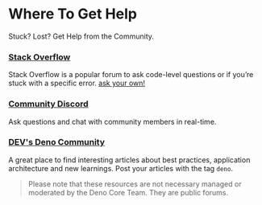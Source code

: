 # Where To Get Help

Stuck? Lost? Get Help from the Community.

### [Stack Overflow](https://stackoverflow.com/questions/tagged/deno)

Stack Overflow is a popular forum to ask code-level questions or if you’re stuck with a specific error. [ask your own!](https://stackoverflow.com/questions/ask?tags=deno)

### [Community Discord](https://discord.gg/jARp2kvGek)

Ask questions and chat with community members in real-time.

### [DEV's Deno Community](https://dev.to/t/deno)

A great place to find interesting articles about best practices, application architecture and new learnings. Post your articles with the tag `deno`.

> Please note that these resources are not necessary managed or moderated by the Deno Core Team. They are public forums.
